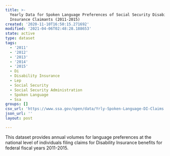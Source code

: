 ```yaml
---
title: >-
  Yearly Data for Spoken Language Preferences of Social Security Disability
  Insurance Claimants (2011-2015)
created: '2020-11-10T16:50:15.271692'
modified: '2021-04-06T02:48:28.188653'
state: active
type: dataset
tags:
  - '2011'
  - '2012'
  - '2013'
  - '2014'
  - '2015'
  - Di
  - Disability Insurance
  - Lep
  - Social Security
  - Social Security Administration
  - Spoken Language
  - Ssa
groups: []
csv_url: 'https://www.ssa.gov/open/data/Yrly-Spoken-Language-DI-Claims.csv'
json_url: ''
layout: post

---
```

This dataset provides annual volumes for language preferences at the national level of individuals filing claims for Disability Insurance benefits for federal fiscal years 2011-2015.
